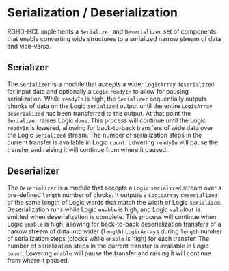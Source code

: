 # Serialization / Deserialization

ROHD-HCL implements a `Serializer` and `Deserializer` set of components that enable converting wide structures to a serialized narrow stream of data and vice-versa.

## Serializer

The `Serializer` is a module that accepts a wider `LogicArray` `deserialized` for input data and optionally a `Logic` `readyIn` to allow for pausing serialization. While `readyIn` is high, the `Serializer` sequentially outputs chunks of data on the Logic `serialized` output until the entire `LogicArray` `deserialized` has been transferred to the output.  At that point the `Serializer` raises Logic `done`.  This process will continue until the Logic `readyIn` is lowered, allowing for back-to-back transfers of wide data over the Logic `serialized` stream. The number of serialization steps in the current transfer is available in Logic `count`. Lowering `readyIn` will pause the transfer and raising it will continue from where it paused.

## Deserializer

The `Deserializer` is a module that accepts a `Logic` `serialized` stream over a pre-defined `length` number of clocks.  It outputs a `LogicArray` `deserialized` of the same length of Logic words that match the width of Logic `serialized`.  Deserialization runs while Logic `enable` is high, and Logic `validOut` is emitted when deserialization is complete.  This process will continue when Logic `enable` is high, allowing for back-to-back deserialization transfers of a narrow stream of data into wider (`length`) `LogicArray`s during `length` number of serialization steps (clocks while `enable` is high) for each transfer.  The number of serialization steps in the current transfer is available in Logic `count`.  Lowering `enable` will pause the transfer and raising it will continue from where it paused.
